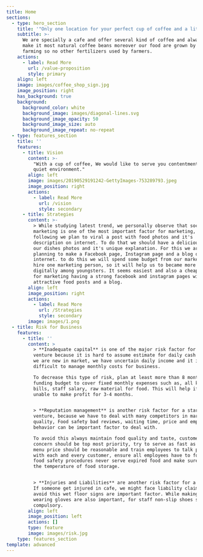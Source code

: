 ```yaml
---
title: Home
sections:
  - type: hero_section
    title: '"Only one location for your perfect cup of coffee and a little bite."'
    subtitle: >-
      We are specially a cafe and offer several kind of coffee and always try to
      make it most natural coffee beans moreover our food are grown by organic
      farming so no other fertilizers used by farmers.
    actions:
      - label: Read More
        url: /value-proposition
        style: primary
    align: left
    image: images/coffee_shop_sign.jpg
    image_position: right
    has_background: true
    background:
      background_color: white
      background_image: images/diagonal-lines.svg
      background_image_opacity: 50
      background_image_size: auto
      background_image_repeat: no-repeat
  - type: features_section
    title: ''
    features:
      - title: Vision
        content: >-
          "With a cup of coffee, We would like to serve you contentment in a
          quiet environment."
        align: left
        image: images/20190529191242-GettyImages-753289793.jpeg
        image_position: right
        actions:
          - label: Read More
            url: /vision
            style: secondary
      - title: Strategies
        content: >-
          > While studying latest trend, we personally observe that social media
          marketing is one of the most important factor for marketing, to so the
          following we plan to viral a post with food photos and it's
          description on internet. To do that we should have a delicious looking
          our dishes photos and it's unique explanation. For this we are
          planning to make a Facebook page, Instagram page and a blog on
          internet. to do this we will spend some budget from our marketing and
          hire one marketing person, so it will help us to became more popular
          digitally among youngsters. It seems easiest and also a cheapest way
          for marketing having a strong facebook and instagram pages with
          attractive food posts and a blog.
        align: left
        image_position: right
        actions:
          - label: Read More
            url: /Strategies
            style: secondary
        image: images/1.png
  - title: Risk for Business
    features:
      - title: ''
        content: >
          > **Inadequate capital** is one of the major risk factor for a new
          venture because it is hard to assume estimate for daily cash flow. As
          we are new in market, we have uncertain daily income and it is
          difficult to manage monthly costs for business.

          To decrease this type of risk, plan at least more than 8 months of
          funding budget to cover fixed monthly expenses such as, all kind of
          bills, staff salary, raw material for food. This will help if we are
          unable to make profit for 3-4 months.


          > **Reputation management** is another risk factor for a start-up
          venture, because we have to deal with many competitors in market. Food
          quality, Food safety bad reviews, waiting time, price and employee's
          behavior can be important factor to deal with.

          To avoid this always maintain food quality and taste, customer's
          concern should be top most priority, try to serve as fast as you can,
          menu price should be reasonable and train employees to talk politely 
          with each and every customer, ensure all employees have to follow all
          food safety procedures never serve expired food and make sure to track
          the temperature of food storage.  


          > **Injuries and Liabilities** are another risk factor for a business.
          If someone get injured in cafe, we might face liability claims - to
          avoid this wet floor signs are important factor. While making food
          wearing gloves are also important, for staff non-slip shoes should be
          compulsory. 
        align: left
        image_position: left
        actions: []
        type: feature
        image: images/risk.jpg
    type: features_section
template: advanced
---
```

